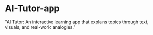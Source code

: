# AI-Tutor-app
"AI Tutor: An interactive learning app that explains topics through text, visuals, and real-world analogies."
